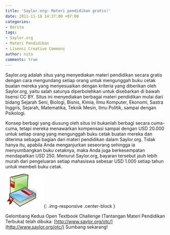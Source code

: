 ```yaml
---
title: 'Saylor.org: Materi pendidikan gratis!'
date: 2011-11-18 14:37:00 +07:00
categories:
- Berita
tags:
- Saylor.org
- Materi Pendidikan
- Lisensi Creative Commons
author: nita
comments: true
---
```


Saylor.org adalah situs yang menyediakan materi pendidikan secara gratis dengan cara mengundang setiap orang untuk mengunggah buku cetak buatan mereka yang menyesuaikan dengan kriteria yang diberikan oleh Saylor.org, yaitu salah satunya diperbolehkan untuk disebarkan di bawah lisensi CC BY. Situs ini menyediakan berbagai materi pendidikan mulai dari bidang Sejarah Seni, Biologi, Bisnis, Kimia, Ilmu Komputer, Ekonomi, Sastra Inggris, Sejarah, Matematika, Teknik Mesin, Ilmu Politik, sampai dengan Psikologi.

Konsep berbagi yang diusung oleh situs ini bukanlah berbagi secara cuma-cuma, tetapi mereka menawarkan kompensasi sampai dengan USD 20.000 untuk setiap orang yang mengunggah buku cetak buatan mereka dan diterima sebagai bagian dari materi pendidikan dalam Saylor.org. Tidak hanya itu, apabila Anda menganjurkan seseorang sehingga ia menyumbangkan buku cetaknya, maka Anda juga berkesempatan mendapatkan USD 250. Menurut Saylor.org, bayaran tersebut jauh lebih murah dari pengeluaran setiap mahasiswa sebesar USD 1.000 setiap tahun untuk membeli buku cetak.

![Books-aj.svg_aj_ashton_01.svg.png](/uploads/Books-aj.svg_aj_ashton_01.svg.png){: .img-responsive .center-block }

Gelombang Kedua Open Textbook Challenge (Tantangan Materi Pendidikan Terbuka) telah dibuka: [http://www.saylor.org/otc/](http://www.saylor.org/otc/) Sumbang sekarang!
